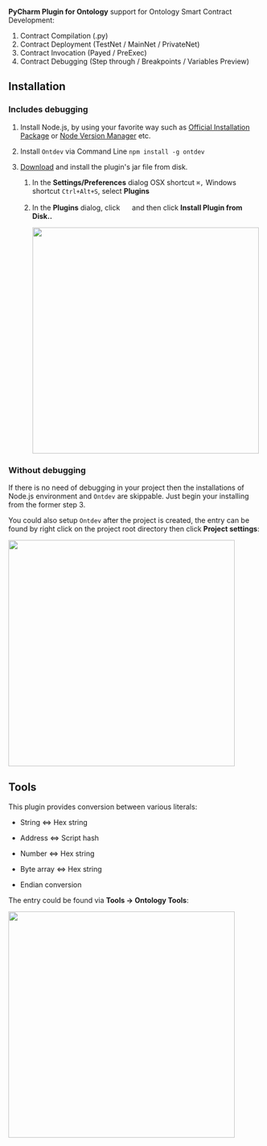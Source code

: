 



**PyCharm Plugin for Ontology** support for Ontology Smart Contract Development:

1. Contract Compilation (.py)
2. Contract Deployment (TestNet / MainNet / PrivateNet)
3. Contract Invocation (Payed / PreExec)
4. Contract Debugging (Step through / Breakpoints / Variables Preview)

## Installation

### Includes debugging

1. Install Node.js, by using your favorite way such as [Official Installation Package](https://nodejs.org/en/) or [Node Version Manager](https://github.com/creationix/nvm) etc.

2. Install `Ontdev` via Command Line `npm install -g ontdev`

3. [Download](https://github.com/punicasuite/pycharm-plugin-for-ontology/releases) and install the plugin's jar file from disk.

   1. In the **Settings/Preferences** dialog OSX shortcut `⌘,` Windows shortcut `Ctrl+Alt+S`, select **Plugins**
  
   2. In the **Plugins** dialog, click <img width="16" src="https://www.jetbrains.com/help/img/idea/2018.3/icons.general.gearPlain.svg@2x.png" /> and then click **Install Plugin from Disk..**
   
      <img width="450" src="./doc/imgs/install-1.png" />

### Without debugging

If there is no need of debugging in your project then the installations of Node.js environment and `Ontdev` are skippable. Just begin your installing from the former step 3.

You could also setup `Ontdev` after the project is created, the entry can be found by right click on the project root directory then click **Project settings**:

<img width="450" src="./doc/imgs/settings.png" />

## Tools

This plugin provides conversion between various literals:

* String <=> Hex string

* Address <=> Script hash

* Number <=> Hex string

* Byte array <=> Hex string

* Endian conversion

The entry could be found via **Tools -> Ontology Tools**:

<img width="450" src="./doc/imgs/tools.png" />